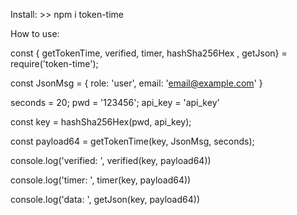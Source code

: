 

Install: >> npm i token-time

How to use:

const { getTokenTime, verified, timer, hashSha256Hex , getJson} = require('token-time');


const JsonMsg = {
    role: 'user',
    email: 'email@example.com'
}

seconds = 20;
pwd     = '123456'; 
api_key = 'api_key'

const key = hashSha256Hex(pwd, api_key);

const payload64 = getTokenTime(key, JsonMsg, seconds);

console.log('verified: ', verified(key, payload64))

console.log('timer: ', timer(key, payload64))

console.log('data: ', getJson(key, payload64))